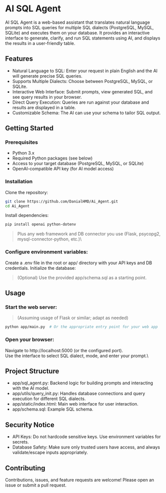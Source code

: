# AI SQL Agent
AI SQL Agent is a web-based assistant that translates natural language prompts into SQL queries for multiple SQL dialects (PostgreSQL, MySQL, SQLite) and executes them on your database. 
It provides an interactive interface to generate, clarify, and run SQL statements using AI, and displays the results in a user-friendly table.

## Features
+ Natural Language to SQL: Enter your request in plain English and the AI will generate precise SQL queries.
+ Supports Multiple Dialects: Choose between PostgreSQL, MySQL, or SQLite.
+ Interactive Web Interface: Submit prompts, view generated SQL, and see query results in your browser.
+ Direct Query Execution: Queries are run against your database and results are displayed in a table.
+ Customizable Schema: The AI can use your schema to tailor SQL output.

## Getting Started

### Prerequisites
+ Python 3.x
+ Required Python packages (see below)
+ Access to your target database (PostgreSQL, MySQL, or SQLite)
+ OpenAI-compatible API key (for AI model access)

### Installation
Clone the repository:
```bash
git clone https://github.com/DanialHMD/Ai_Agent.git
cd Ai_Agent
```
Install dependencies:

```bash
pip install openai python-dotenv
```
> Plus any web framework and DB connector you use (Flask, psycopg2, mysql-connector-python, etc.)\

### Configure environment variables:
Create a .env file in the root or app/ directory with your API keys and DB credentials.
Initialize the database:

> (Optional) Use the provided app/schema.sql as a starting point.

## Usage

### Start the web server:

> (Assuming usage of Flask or similar; adapt as needed)
```bash
python app/main.py  # Or the appropriate entry point for your web app
```

### Open your browser:

Navigate to http://localhost:5000 (or the configured port).\
Use the interface to select SQL dialect, mode, and enter your prompt.\


## Project Structure
- app/sql_agent.py: Backend logic for building prompts and interacting with the AI model.
- app/utils/query_init.py: Handles database connections and query execution for different SQL dialects.
- app/static/index.html: Main web interface for user interaction.
- app/schema.sql: Example SQL schema.

## Security Notice
- API Keys: Do not hardcode sensitive keys. Use environment variables for secrets.
- Database Safety: Make sure only trusted users have access, and always validate/escape inputs appropriately.

## Contributing
Contributions, issues, and feature requests are welcome! Please open an issue or submit a pull request.
